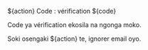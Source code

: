 ${action} Code : vérification ${code}

Code ya vérification ekosila na ngonga moko.

Soki osengaki ${action} te, ignorer email oyo.